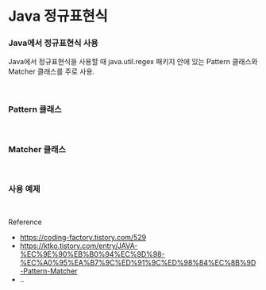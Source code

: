 Java 정규표현식
===

### Java에서 정규표현식 사용

Java에서 정규표현식을 사용할 때 java.util.regex 패키지 안에 있는 Pattern 클래스와 Matcher 클래스를 주로 사용.

<br>

### Pattern 클래스



<br>

### Matcher 클래스

<br>

### 사용 예제



<br>

Reference
- https://coding-factory.tistory.com/529
- https://ktko.tistory.com/entry/JAVA-%EC%9E%90%EB%B0%94%EC%9D%98-%EC%A0%95%EA%B7%9C%ED%91%9C%ED%98%84%EC%8B%9D-Pattern-Matcher
- ..